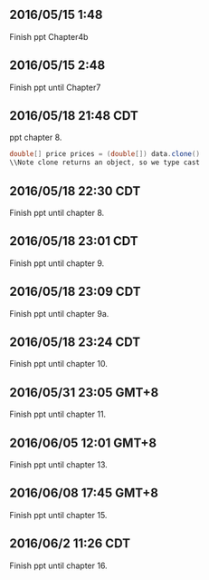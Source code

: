 
## 2016/05/15 1:48
Finish ppt Chapter4b

## 2016/05/15 2:48
Finish ppt until Chapter7

## 2016/05/18 21:48 CDT
ppt chapter 8.

``` java
double[] price prices = (double[]) data.clone()
\\Note clone returns an object, so we type cast
```

## 2016/05/18 22:30 CDT
Finish ppt until chapter 8.


## 2016/05/18 23:01 CDT
Finish ppt until chapter 9.

## 2016/05/18 23:09 CDT
Finish ppt until chapter 9a.

## 2016/05/18 23:24 CDT
Finish ppt until chapter 10.

## 2016/05/31 23:05 GMT+8
Finish ppt until chapter 11.

## 2016/06/05 12:01 GMT+8
Finish ppt until chapter 13.

## 2016/06/08 17:45 GMT+8
Finish ppt until chapter 15.

## 2016/06/2 11:26 CDT
Finish ppt until chapter 16.